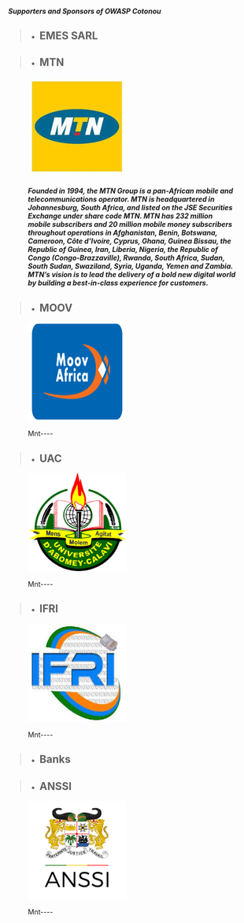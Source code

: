 #### *Supporters and Sponsors of OWASP Cotonou*

> * ## EMES SARL

> * ## MTN 
<figure>
    <img alt="mtn-logo" src="assets/images/mtn.jpeg" width="200px" height="200px">
    <figcaption align="left">
        <p><h5><i>Founded in 1994, the MTN Group is a pan-African mobile and telecommunications operator. MTN is headquartered in Johannesburg, South Africa, and listed on the JSE Securities Exchange under share code MTN. MTN has 232 million mobile subscribers and 20 million mobile money subscribers throughout operations in Afghanistan, Benin, Botswana, Cameroon, Côte d’Ivoire, Cyprus, Ghana, Guinea Bissau, the Republic of Guinea, Iran, Liberia, Nigeria, the Republic of Congo (Congo-Brazzaville), Rwanda, South Africa, Sudan, South Sudan, Swaziland, Syria, Uganda, Yemen and Zambia. MTN’s vision is to lead the delivery of a bold new digital world by building a best-in-class experience for customers.</i></h5></p>
    </figcaption>
</figure>

> * ## MOOV
<figure>
    <img alt="moov-logo" src="assets/images/moov.png" width="200px" height="200px">
    <figcaption align="left">
        <p>Mnt----</p>
    </figcaption>
</figure>

> * ## UAC 
<figure>
    <img alt="uac-logo" src="assets/images/uac.png" width="200px" height="200px">
    <figcaption align="left">
        <p>Mnt----</p>
    </figcaption>
</figure>

> * ## IFRI 
<figure>
    <img alt="ifri-logo" src="assets/images/ifri.jpeg" width="200px" height="200px">
    <figcaption align="left">
        <p>Mnt----</p>
    </figcaption>
</figure>

> * ## Banks

> * ## ANSSI 
<figure>
    <img alt="anssi-logo" src="assets/images/anssi.png" width="200px" height="200px">
    <figcaption align="left">
        <p>Mnt----</p>
    </figcaption>
</figure>

